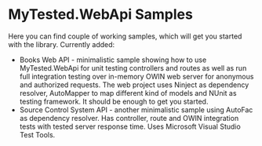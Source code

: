MyTested.WebApi Samples
====================================

Here you can find couple of working samples, which will get you started with the library. Currently added:

 - Books Web API - minimalistic sample showing how to use MyTested.WebApi for unit testing controllers and routes as well as run full integration testing over in-memory OWIN web server for anonymous and authorized requests. The web project uses Ninject as dependency resolver, AutoMapper to map different kind of models and NUnit as testing framework. It should be enough to get you started.
 - Source Control System API - another minimalistic sample using AutoFac as dependency resolver. Has controller, route and OWIN integration tests with tested server response time. Uses Microsoft Visual Studio Test Tools.
